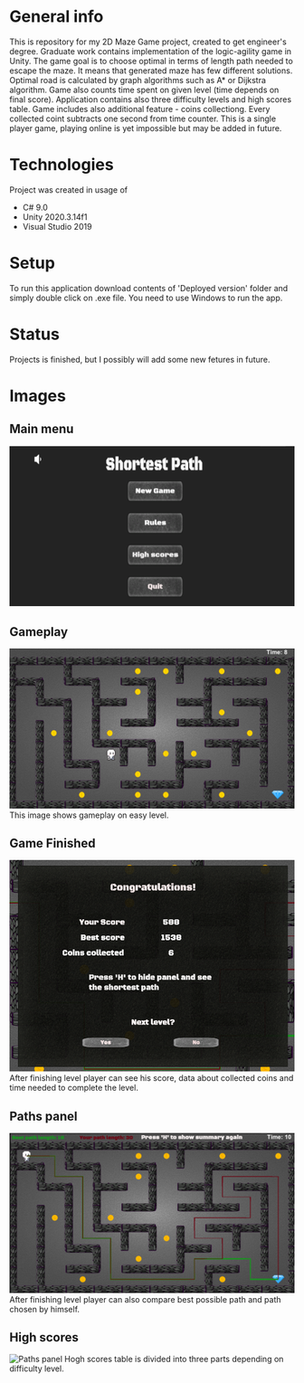 # General info
This is repository for my 2D Maze Game project, created to get engineer's degree. Graduate work contains implementation of the logic-agility game in Unity. The game goal is to choose optimal in terms of length path needed to escape the maze. It means that generated maze has few different solutions. Optimal road is calculated by graph algorithms such as A* or Dijkstra algorithm. Game also counts time spent on given level (time depends on final score). Application contains also three difficulty levels and high scores table. Game includes also additional feature - coins collectiong. Every collected coint subtracts one second from time counter. This is a single player game, playing online is yet impossible but may be added in future.

# Technologies 
Project was created in usage of
* C# 9.0
* Unity 2020.3.14f1
* Visual Studio 2019

# Setup
To run this application download contents of 'Deployed version' folder and simply double click on .exe file. You need to use Windows to run the app.

# Status
Projects is finished, but I possibly will add some new fetures in future.

# Images
 ## Main menu 
 ![Main menu](./Pictures/MenuGlowne.png)

 ## Gameplay
 ![Gameplay](./Pictures/Rozgrywka.png)
 This image shows gameplay on easy level. 
 
  ## Game Finished
 ![Finish panel](./Pictures/PanelWygranej.png)
 After finishing level player can see his score, data about collected coins and time needed to complete the level.
 
   ## Paths panel
 ![Paths panel](./Pictures/RozgrywkaZakonczona.png)
 After finishing level player can also compare best possible path and path chosen by himself.
 
   ## High scores
 ![Paths panel](./Pictures/PanelWyników.png)
Hogh scores table is divided into three parts depending on difficulty level.
